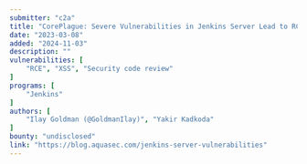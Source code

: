 ```yaml
---
submitter: "c2a"
title: "CorePlague: Severe Vulnerabilities in Jenkins Server Lead to RCE"
date: "2023-03-08"
added: "2024-11-03"
description: ""
vulnerabilities: [
    "RCE", "XSS", "Security code review"
]
programs: [
    "Jenkins"
]
authors: [
    "Ilay Goldman (@GoldmanIlay)", "Yakir Kadkoda"
]
bounty: "undisclosed"
link: "https://blog.aquasec.com/jenkins-server-vulnerabilities"
---
```




